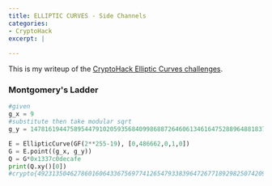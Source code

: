 ```yaml
---
title: ELLIPTIC CURVES - Side Channels
categories:
- CryptoHack
excerpt: |
  
---
```


This is my writeup of the [CryptoHack Elliptic Curves challenges](https://cryptohack.org/challenges/ecc/).

### Montgomery's Ladder

```python
#given
g_x = 9
#substitute then take modular sqrt
g_y = 14781619447589544791020593568409986887264606134616475288964881837755586237401

E = EllipticCurve(GF(2**255-19), [0,486662,0,1,0])
G = E.point((g_x, g_y))
Q = G*0x1337c0decafe
print(Q.xy()[0])
#crypto{49231350462786016064336756977412654793383964726771892982507420921563002378152}
```
